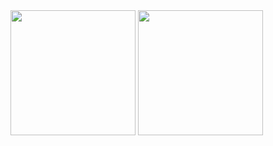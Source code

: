 <div>
  <picture>
    <source
      srcset="https://github-readme-stats.vercel.app/api?username=gabrieltjaeger&show_icons=true&theme=dark"
      media="(prefers-color-scheme: dark)"
    />
    <source
      srcset="https://github-readme-stats.vercel.app/api?username=gabrieltjaeger&show_icons=true"
      media="(prefers-color-scheme: light), (prefers-color-scheme: no-preference)"
    />
    <img height=200 src="https://github-readme-stats.vercel.app/api?username=gabrieltjaeger&show_icons=true" />
  </picture>

  <picture>
    <source
      srcset="https://github-readme-stats.vercel.app/api/top-langs/?username=gabrieltjaeger&layout=compact&theme=dark"
      media="(prefers-color-scheme: dark)"
    />
    <source
      srcset="https://github-readme-stats.vercel.app/api/top-langs/?username=gabrieltjaeger&layout=compact"
      media="(prefers-color-scheme: light), (prefers-color-scheme: no-preference)"
    />
    <img height=200 src="https://github-readme-stats.vercel.app/api/top-langs/?username=gabrieltjaeger&layout=compact" />
  </picture>
</div>
